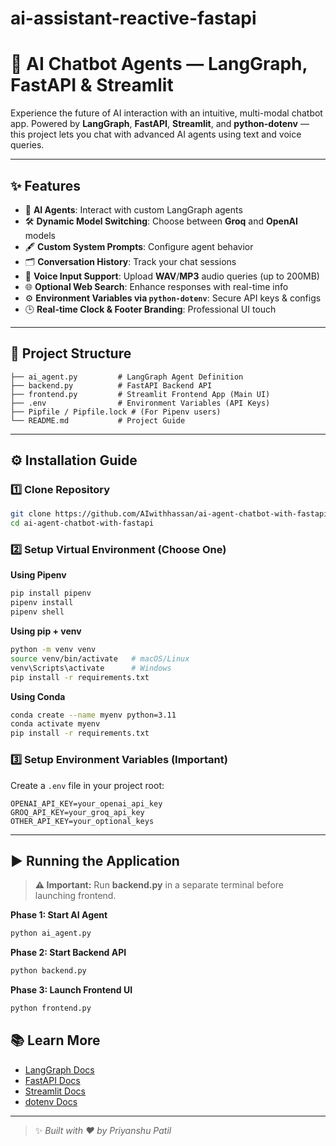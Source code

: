 # ai-assistant-reactive-fastapi
# 🤖 AI Chatbot Agents — LangGraph, FastAPI & Streamlit

Experience the future of AI interaction with an intuitive, multi-modal chatbot app. Powered by **LangGraph**, **FastAPI**, **Streamlit**, and **python-dotenv** — this project lets you chat with advanced AI agents using text and voice queries.

---

## ✨ Features

- 🧠 **AI Agents**: Interact with custom LangGraph agents
- 🛠️ **Dynamic Model Switching**: Choose between **Groq** and **OpenAI** models
- 🖋️ **Custom System Prompts**: Configure agent behavior
- 🗂️ **Conversation History**: Track your chat sessions
- 🎤 **Voice Input Support**: Upload **WAV**/**MP3** audio queries (up to 200MB)
- 🌐 **Optional Web Search**: Enhance responses with real-time info
- ⚙️ **Environment Variables via `python-dotenv`**: Secure API keys & configs
- 🕒 **Real-time Clock & Footer Branding**: Professional UI touch

---

## 📂 Project Structure

```
├── ai_agent.py         # LangGraph Agent Definition
├── backend.py          # FastAPI Backend API
├── frontend.py         # Streamlit Frontend App (Main UI)
├── .env                # Environment Variables (API Keys)
├── Pipfile / Pipfile.lock # (For Pipenv users)
└── README.md           # Project Guide
```

---

## ⚙️ Installation Guide

### 1️⃣ Clone Repository
```bash
git clone https://github.com/AIwithhassan/ai-agent-chatbot-with-fastapi.git
cd ai-agent-chatbot-with-fastapi
```

### 2️⃣ Setup Virtual Environment (Choose One)

**Using Pipenv**
```bash
pip install pipenv
pipenv install
pipenv shell
```

**Using pip + venv**
```bash
python -m venv venv
source venv/bin/activate   # macOS/Linux
venv\Scripts\activate      # Windows
pip install -r requirements.txt
```

**Using Conda**
```bash
conda create --name myenv python=3.11
conda activate myenv
pip install -r requirements.txt
```

### 3️⃣ Setup Environment Variables (Important)

Create a `.env` file in your project root:

```
OPENAI_API_KEY=your_openai_api_key
GROQ_API_KEY=your_groq_api_key
OTHER_API_KEY=your_optional_keys
```

---

## ▶️ Running the Application

> **⚠️ Important:** Run **backend.py** in a separate terminal before launching frontend.

**Phase 1: Start AI Agent**
```bash
python ai_agent.py
```

**Phase 2: Start Backend API**
```bash
python backend.py
```

**Phase 3: Launch Frontend UI**
```bash
python frontend.py
```

## 📚 Learn More

- [LangGraph Docs](https://python.langchain.com/docs/langgraph)
- [FastAPI Docs](https://fastapi.tiangolo.com/)
- [Streamlit Docs](https://docs.streamlit.io/)
- [dotenv Docs](https://pypi.org/project/python-dotenv/)

---

> ✨ _Built with ❤️ by Priyanshu Patil_
